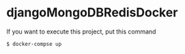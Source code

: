 # djangoMongoDBRedisDocker
If you want to execute this project, put this command
```
$ docker-compse up 
```
